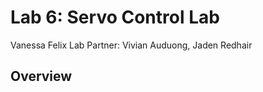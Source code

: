 # Lab 6: Servo Control Lab 

Vanessa Felix
Lab Partner: Vivian Auduong, Jaden Redhair 

## Overview 


